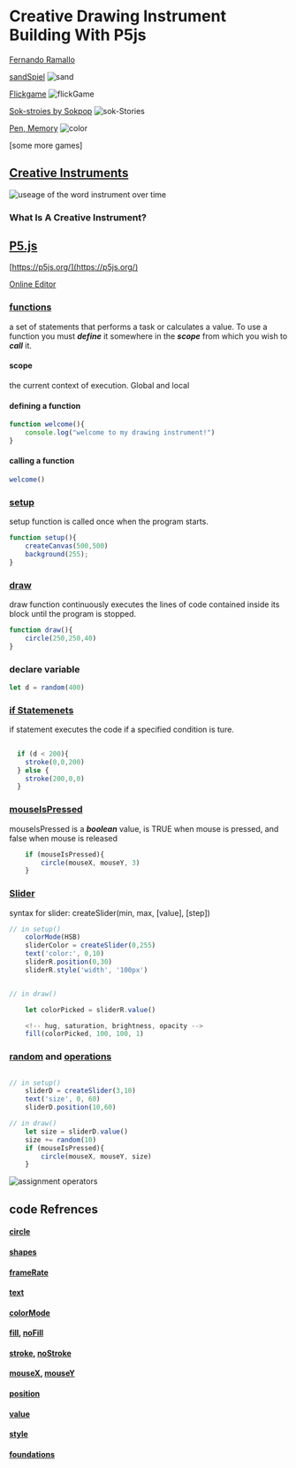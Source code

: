 # Creative Drawing Instrument Building With P5js

[Fernando Ramallo](https://fernandoramallo.github.io/2019/)


[sandSpiel](https://sandspiel.club/)
![sand](src/sand.png)


[Flickgame](https://www.flickgame.org/)
![flickGame](src/flickGame.png)

[Sok-stroies by Sokpop](https://sok-stories.com/?WUFF)
![sok-Stories](src/dino.png)

[Pen, Memory](https://pen-memory.herokuapp.com/) 
![color](src/cover.png)


[some more games]


## [Creative Instruments](https://www.merriam-webster.com/dictionary/instrument)
![useage of the word instrument over time](src/instrument.png)

### What Is A Creative Instrument? 





## [P5.js](https://p5js.org/download/)

[https://p5js.org/](https://p5js.org/)

[Online Editor](https://editor.p5js.org/)



<!-- talk about scope?????? -->
### [functions](https://p5js.org/reference/#/p5/function)
a set of statements that performs a task or calculates a value. To use a function you must <i><b>define</b></i> it somewhere in the <i><b>scope</b></i> from which you wish to <i><b>call</b></i> it. 

#### scope
the current context of execution. 
Global and local

#### defining a function 
```javascript 
function welcome(){
	console.log("welcome to my drawing instrument!")
}
```
#### calling a function
```javascript 
welcome()
```

### [setup](https://p5js.org/reference/#/p5/setup)

setup function is called once when the program starts.

```javascript
function setup(){
	createCanvas(500,500)
	background(255);
}
```

### [draw](https://p5js.org/reference/#/p5/draw)
draw function continuously executes the lines of code contained inside its block until the program is stopped. 
```javascript
function draw(){
	circle(250,250,40)
}
```

### declare variable
```javascript 
let d = random(400)
```

### [if Statemenets](https://p5js.org/reference/#/p5/if-else)

if statement executes the code if a specified condition is ture. 
```javascript 
		  
  if (d < 200){
    stroke(0,0,200)
  } else {
    stroke(200,0,0)
  }
```



### [mouseIsPressed](https://p5js.org/reference/#/p5/mouseIsPressed)

mouseIsPressed is a <i><b>boolean</b></i> value, is TRUE when mouse is pressed, and false when mouse is released

```javascript
	if (mouseIsPressed){
		circle(mouseX, mouseY, 3)
	} 
```


### [Slider](https://p5js.org/reference/#/p5/createSlider)
syntax for slider: createSlider(min, max, [value], [step])

```javascript 
// in setup()
	colorMode(HSB)
	sliderColor = createSlider(0,255)
	text('color:', 0,10)
	sliderR.position(0,30)
	sliderR.style('width', '100px')


// in draw()

	let colorPicked = sliderR.value()

	<!-- hug, saturation, brightness, opacity -->
	fill(colorPicked, 100, 100, 1)

```


### [random](https://p5js.org/reference/#/p5/random) and [operations](src/operators.png)
```javascript 

// in setup() 
	sliderD = createSlider(3,10)
  	text('size', 0, 60)
  	sliderD.position(10,60)

// in draw()
	let size = sliderD.value()
	size += random(10)
	if (mouseIsPressed){
		circle(mouseX, mouseY, size)
	} 
```
![assignment operators](src/operators.png)




## code Refrences

#### [circle](https://p5js.org/reference/#/p5/circle)
#### [shapes](https://p5js.org/reference/#group-Shape)
#### [frameRate](https://p5js.org/reference/#/p5/frameRate)
#### [text](https://p5js.org/reference/#/p5/text)
#### [colorMode](https://p5js.org/reference/#/p5/colorMode)
#### [fill](https://p5js.org/reference/#/p5/fill), [noFill](https://p5js.org/reference/#/p5/noFill)
#### [stroke](https://p5js.org/reference/#/p5/stroke), [noStroke](https://p5js.org/reference/#/p5/noStroke)
#### [mouseX](https://p5js.org/reference/#/p5/mouseX), [mouseY](https://p5js.org/reference/#/p5/mouseY)
#### [position](https://p5js.org/reference/#/p5.Element/position)
#### [value](https://p5js.org/reference/#/p5.Element/value)
#### [style](https://p5js.org/reference/#/p5.Element/styles)
#### [foundations](https://p5js.org/reference/#group-Foundation)